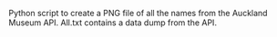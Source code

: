 Python script to create a PNG file of all the names from the Auckland Museum API.
All.txt contains a data dump from the API.
